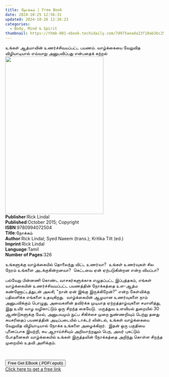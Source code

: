 ```yaml
---
title: நோக்கம் | Free Book
date: 2024-10-25 12:56:31
updated: 2024-10-26 12:26:23
categories:
  - Body, Mind & Spirit
thumbnail: https://thmb-001-ebook.techidaily.com/7d975aeada23f10ab3bc25da82d14e0d5b7fe43dbce38d0769d3190c0a4f85bc.jpg
---
```

<main id="book-container">
  <div class="flex flex-col">
    <div class="book-brief flex-1 py-6 px-4 sm:p-6 md:py-10 md:px-8">
      <!-- brief-->
      <div class="book-brief-main">
        உங்கள் ஆத்மாவின் உணர்ச்சிவயப்பட்ட பயணம். வாழ்க்கையை வேறுவித விழியாடியால்
        எவ்வாறு அனுபவிப்பது என்பதைக் கற்றல்
      </div>
    </div>
    <div
      class="book-meta-info flex-1 grid gap-4 col-start-1 col-end-3 row-start-1 sm:mb-6 sm:grid-cols-4 lg:gap-6 lg:col-start-2 lg:row-end-6 lg:row-span-6 lg:mb-0"
    >
      <div
        class="book-meta-info-left place-content-center mt-4 p-4 text-sm leading-6 col-start-2 col-span-2 dark:text-slate-400"
      >
        <img
          class="w-full h-500 object-cover rounded-lg sm:h-255 sm:col-span-2 lg:col-span-full"
          src="https://img-001-ebook.techidaily.com/39a7983e34228bf524cb4f6ed86294ab367005fde418179ee874876a5ad5b014.jpg"
          alt=""
          width="312"
          height="500"
        />
      </div>
      <div
        class="book-meta-info-right mt-2 col-start-1 row-start-2 col-span-3 self-center"
      >
        <!-- meta data  -->
        <div class="flex flex-col px-4 md:px-8">
          <div class="flex-1">
            <strong>Publisher</strong>:<span class="px-2">Rick Lindal</span>
          </div>
          <div class="flex-1">
            <strong>Published</strong>:<span class="px-2"
              >October 2015; Copyright</span
            >
          </div>
          <div class="flex-1">
            <strong>ISBN</strong>:<span class="px-2">9780994072504</span>
          </div>
          <div class="flex-1">
            <strong>Title</strong>:<span class="px-2">நோக்கம்</span>
          </div>
          <div class="flex-1">
            <strong>Author</strong>:<span class="px-2"
              >Rick Lindal; Syed Naeem (trans.); Kritika Tilt (ed.)</span
            >
          </div>
          <div class="flex-1">
            <strong>Imprint</strong>:<span class="px-2">Rick Lindal</span>
          </div>
          <div class="flex-1">
            <strong>Language</strong>:<span class="px-2">Tamil</span>
          </div>
          <div class="flex-1">
            <strong>Number of Pages</strong>:<span class="px-2">326</span>
          </div>
        </div>
      </div>
    </div>
    <div class="book-description flex-1 py-6 px-4 sm:p-6 md:py-10 md:px-8">
      <div class="book-description-main">
        <div accordion-content="" id="description">
          <p>
            உங்களுக்கு வாழ்க்கையில் தொலைந்து விட்ட உணர்வா?&nbsp; உங்கள்
            உணர்வுகள் சில நேரம் உங்களை அடக்குகின்றனவா?&nbsp; கெட்டவை ஏன்
            ஏற்படுகின்றன என்ற வியப்பா?
          </p>
          <p>
            பல்வேறு பின்னணி கொண்ட வாசகர்களுக்காக எழுதப்பட்ட இப்புத்தகம், எங்கள்
            வாழ்க்கையின் உணர்ச்சிவயப்பட்ட பயணத்தின் நோக்கத்தை உள-ஆத்ம
            கண்ணோட்டத்துடன் அலசி, "நான் ஏன் இங்கு இருக்கிறேன்?" என்ற கேள்விக்கு
            பதிலளிக்க எங்களை உதவுகிறது.&nbsp; வாழ்க்கையின் ஆழமான உணர்வுகளை நாம்
            அனுபவிக்கும் பொழுது, அவைகளின் தவிர்க்க முடியாத ஏற்றத்தாழ்வுகளை
            சமாளித்து, இது உயிர் வாழ வழிகாட்டும் ஒரு சிறந்த கையேடு.&nbsp;
            மருத்துவ உளவியல் துறையில் 30 ஆண்டுகளுக்கு மேல், அனுபவமும் நுட்ப
            சிகிச்சை முறை நுண்ணறிவும் பெற்று தனது சுயசரிதைப் பயணத்தின்
            அடிப்படையில் டாக்டர் லின்டல், உங்கள் வாழ்க்கையை வேறுவித விழியாடியால்
            நோக்க உங்களை அழைக்கிறார்.&nbsp; இதன் ஒரு பகுதியை புனைப்பாக இயற்றி,
            சுய ஆராய்ச்சியும் அறிவாற்றலும் பெற, அவர் புகட்டும் போதனைகள்
            வாழ்க்கையில் உங்கள் இருத்தலின் நோக்கத்தை அறிந்து கொள்ள சிறந்த
            முறையில் உதவி அளிக்கும்.
          </p>
          <p>&nbsp;</p>
        </div>
        <div class="accordion-fader"></div>
      </div>
    </div>
    <div class="book-excerpts flex-1 py-6 px-4 sm:p-6 md:py-10 md:px-8"></div>
    <div
      class="book-about-author flex-1 py-6 px-4 sm:p-6 md:py-10 md:px-8"
    ></div>
    <div class="book-free-get flex-1 py-6 px-4 sm:p-6 md:py-10 md:px-8">
      <button
        id="btn-free-get"
        class="bg-blue-500 hover:bg-blue-700 text-white font-bold py-2 px-4 rounded"
      >
        Free Get EBook (.PDF/.epub)
      </button>
      <div id="countdown-display" class="px-2 text-lg mt-2"></div>
      <a
        id="free-link"
        class="hidden bg-blue-500 hover:bg-blue-700 text-white font-bold py-2 px-4 rounded"
        href="https://www.ebooks.com/en-us/book/209842427/ebook/rick-lindal/"
        target="_blank"
        >Click here to get a free link</a
      >
    </div>
    <script>
      let countdownTime = 0;
      let countdownInterval = null;
      document
        .getElementById('btn-free-get')
        .addEventListener('click', startCountdown);
      function startCountdown() {
        countdownTime = new Date().getTime() + 60000 * 3;
        countdownInterval = setInterval(updateCountdown, 1000);
        document.getElementById('btn-free-get').disabled = true;
        document
          .getElementById('btn-free-get')
          .classList.add('bg-gray-500', 'cursor-not-allowed');
      }
      function updateCountdown() {
        let currentTime = new Date().getTime();
        let timeLeft = countdownTime - currentTime;
        let secondsLeft = Math.floor(timeLeft / 1000);
        document.getElementById('countdown-display').innerHTML =
          `Remaining time: ${secondsLeft} seconds.`;
        if (secondsLeft <= 0) {
          clearInterval(countdownInterval);
          document.getElementById('btn-free-get').classList.add('hidden');
          document.getElementById('free-link').classList.remove('hidden');
          document.getElementById('countdown-display').innerHTML = '';
        }
      }
    </script>
  </div>
</main>

